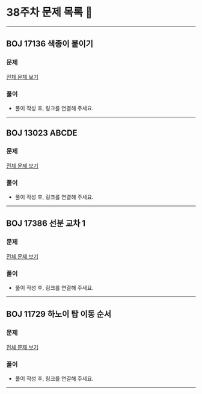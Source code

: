 # 38주차 문제 목록 📝
___
## BOJ 17136 색종이 붙이기  
### 문제
[전체 문제 보기](https://www.acmicpc.net/problem/17136)

### 풀이
- 풀이 작성 후, 링크를 연결해 주세요.
___
## BOJ 13023 ABCDE  
### 문제
[전체 문제 보기](https://www.acmicpc.net/problem/13023)

### 풀이
- 풀이 작성 후, 링크를 연결해 주세요.

___
## BOJ 17386 선분 교차 1  
### 문제
[전체 문제 보기](https://www.acmicpc.net/problem/17386)

### 풀이
- 풀이 작성 후, 링크를 연결해 주세요.

___
## BOJ 11729 하노이 탑 이동 순서    
### 문제
[전체 문제 보기](https://www.acmicpc.net/problem/11729)

### 풀이
- 풀이 작성 후, 링크를 연결해 주세요.
___
